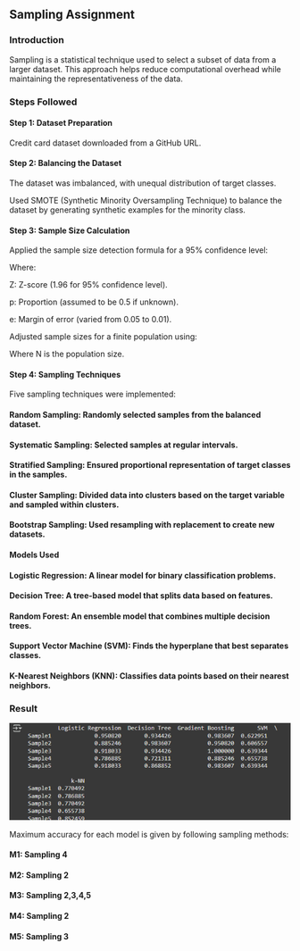 ## Sampling Assignment

### Introduction
Sampling is a statistical technique used to select a subset of data from a larger dataset. This approach helps reduce computational overhead while maintaining the representativeness of the data.

### Steps Followed

#### Step 1: Dataset Preparation
Credit card dataset downloaded from a GitHub URL.

#### Step 2: Balancing the Dataset

The dataset was imbalanced, with unequal distribution of target classes.

Used SMOTE (Synthetic Minority Oversampling Technique) to balance the dataset by generating synthetic examples for the minority class.

#### Step 3: Sample Size Calculation

Applied the sample size detection formula for a 95% confidence level:

Where:

Z: Z-score (1.96 for 95% confidence level).

p: Proportion (assumed to be 0.5 if unknown).

e: Margin of error (varied from 0.05 to 0.01).

Adjusted sample sizes for a finite population using:

Where N is the population size.


#### Step 4: Sampling Techniques

Five sampling techniques were implemented:

#### Random Sampling: Randomly selected samples from the balanced dataset.

#### Systematic Sampling: Selected samples at regular intervals.

#### Stratified Sampling: Ensured proportional representation of target classes in the samples.

#### Cluster Sampling: Divided data into clusters based on the target variable and sampled within clusters.

#### Bootstrap Sampling: Used resampling with replacement to create new datasets.


#### Models Used

#### Logistic Regression: A linear model for binary classification problems.

#### Decision Tree: A tree-based model that splits data based on features.

#### Random Forest: An ensemble model that combines multiple decision trees.

#### Support Vector Machine (SVM): Finds the hyperplane that best separates classes.

#### K-Nearest Neighbors (KNN): Classifies data points based on their nearest neighbors.

### Result
![Result_102217115](Result_102217115.png "An example of sampling techniques")

Maximum accuracy for each model is given by following sampling methods:
#### M1: Sampling 4
#### M2: Sampling 2
#### M3: Sampling 2,3,4,5
#### M4: Sampling 2
#### M5: Sampling 3
